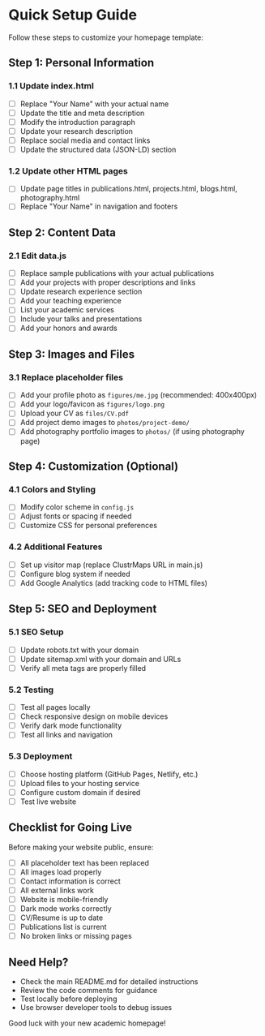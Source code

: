 # Quick Setup Guide

Follow these steps to customize your homepage template:

## Step 1: Personal Information

### 1.1 Update index.html
- [ ] Replace "Your Name" with your actual name
- [ ] Update the title and meta description
- [ ] Modify the introduction paragraph
- [ ] Update your research description
- [ ] Replace social media and contact links
- [ ] Update the structured data (JSON-LD) section

### 1.2 Update other HTML pages
- [ ] Update page titles in publications.html, projects.html, blogs.html, photography.html
- [ ] Replace "Your Name" in navigation and footers

## Step 2: Content Data

### 2.1 Edit data.js
- [ ] Replace sample publications with your actual publications
- [ ] Add your projects with proper descriptions and links
- [ ] Update research experience section
- [ ] Add your teaching experience
- [ ] List your academic services
- [ ] Include your talks and presentations
- [ ] Add your honors and awards

## Step 3: Images and Files

### 3.1 Replace placeholder files
- [ ] Add your profile photo as `figures/me.jpg` (recommended: 400x400px)
- [ ] Add your logo/favicon as `figures/logo.png`
- [ ] Upload your CV as `files/CV.pdf`
- [ ] Add project demo images to `photos/project-demo/`
- [ ] Add photography portfolio images to `photos/` (if using photography page)

## Step 4: Customization (Optional)

### 4.1 Colors and Styling
- [ ] Modify color scheme in `config.js`
- [ ] Adjust fonts or spacing if needed
- [ ] Customize CSS for personal preferences

### 4.2 Additional Features
- [ ] Set up visitor map (replace ClustrMaps URL in main.js)
- [ ] Configure blog system if needed
- [ ] Add Google Analytics (add tracking code to HTML files)

## Step 5: SEO and Deployment

### 5.1 SEO Setup
- [ ] Update robots.txt with your domain
- [ ] Update sitemap.xml with your domain and URLs
- [ ] Verify all meta tags are properly filled

### 5.2 Testing
- [ ] Test all pages locally
- [ ] Check responsive design on mobile devices
- [ ] Verify dark mode functionality
- [ ] Test all links and navigation

### 5.3 Deployment
- [ ] Choose hosting platform (GitHub Pages, Netlify, etc.)
- [ ] Upload files to your hosting service
- [ ] Configure custom domain if desired
- [ ] Test live website

## Checklist for Going Live

Before making your website public, ensure:

- [ ] All placeholder text has been replaced
- [ ] All images load properly
- [ ] Contact information is correct
- [ ] All external links work
- [ ] Website is mobile-friendly
- [ ] Dark mode works correctly
- [ ] CV/Resume is up to date
- [ ] Publications list is current
- [ ] No broken links or missing pages

## Need Help?

- Check the main README.md for detailed instructions
- Review the code comments for guidance
- Test locally before deploying
- Use browser developer tools to debug issues

Good luck with your new academic homepage!
